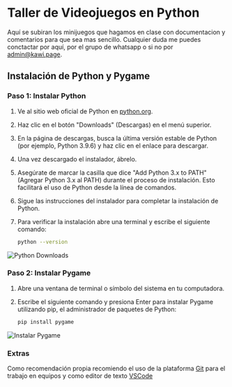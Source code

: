 # Taller de Videojuegos en Python
Aquí se subiran los minijuegos que hagamos en clase con documentacion y comentarios para que sea mas sencillo. Cualquier duda me puedes conctactar por aquí, por el grupo de whatsapp o si no por admin@kawi.page.

## Instalación de Python y Pygame

### Paso 1: Instalar Python

1. Ve al sitio web oficial de Python en [python.org](https://www.python.org/).
2. Haz clic en el botón "Downloads" (Descargas) en el menú superior.
3. En la página de descargas, busca la última versión estable de Python (por ejemplo, Python 3.9.6) y haz clic en el enlace para descargar.
4. Una vez descargado el instalador, ábrelo.
5. Asegúrate de marcar la casilla que dice "Add Python 3.x to PATH" (Agregar Python 3.x al PATH) durante el proceso de instalación. Esto facilitará el uso de Python desde la línea de comandos.
6. Sigue las instrucciones del instalador para completar la instalación de Python.
7. Para verificar la instalación abre una terminal y escribe el siguiente comando:

   ```bash
   python --version
   ```

  ![Python Downloads](https://www.python.org/static/img/psf-logo.png)

### Paso 2: Instalar Pygame

1. Abre una ventana de terminal o símbolo del sistema en tu computadora.
2. Escribe el siguiente comando y presiona Enter para instalar Pygame utilizando pip, el administrador de paquetes de Python:

   
   ```bash
   pip install pygame
   ```

![Instalar Pygame](https://www.pygame.org/docs/_static/pygame_tiny.png)

### Extras
Como recomendación propia recomiendo el uso de la plataforma [Git](https://git-scm.com/) para el trabajo en equipos y como editor de texto [VSCode](https://code.visualstudio.com/)
